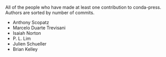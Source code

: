 All of the people who have made at least one contribution to conda-press.
Authors are sorted by number of commits.

* Anthony Scopatz
* Marcelo Duarte Trevisani
* Isaiah Norton
* P. L. Lim
* Julien Schueller
* Brian Kelley
